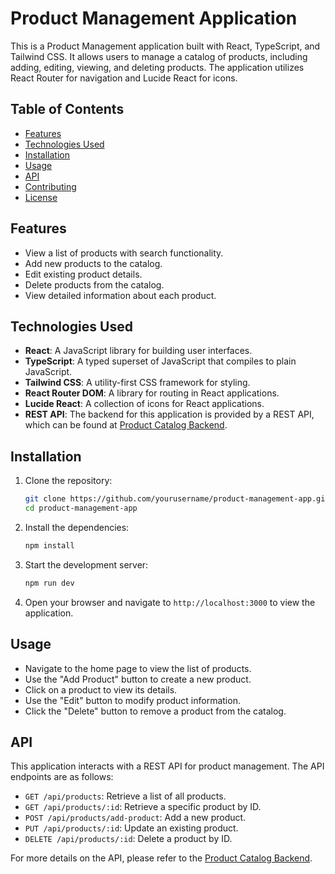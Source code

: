 # Product Management Application

This is a Product Management application built with React, TypeScript, and Tailwind CSS. It allows users to manage a catalog of products, including adding, editing, viewing, and deleting products. The application utilizes React Router for navigation and Lucide React for icons.

## Table of Contents

- [Features](#features)
- [Technologies Used](#technologies-used)
- [Installation](#installation)
- [Usage](#usage)
- [API](#api)
- [Contributing](#contributing)
- [License](#license)

## Features

- View a list of products with search functionality.
- Add new products to the catalog.
- Edit existing product details.
- Delete products from the catalog.
- View detailed information about each product.

## Technologies Used

- **React**: A JavaScript library for building user interfaces.
- **TypeScript**: A typed superset of JavaScript that compiles to plain JavaScript.
- **Tailwind CSS**: A utility-first CSS framework for styling.
- **React Router DOM**: A library for routing in React applications.
- **Lucide React**: A collection of icons for React applications.
- **REST API**: The backend for this application is provided by a REST API, which can be found at [Product Catalog Backend](https://github.com/schakibb/product-catalog-back-end).

## Installation

1. Clone the repository:

   ```bash
   git clone https://github.com/yourusername/product-management-app.git
   cd product-management-app
   ```

2. Install the dependencies:

   ```bash
   npm install
   ```

3. Start the development server:

   ```bash
   npm run dev
   ```

4. Open your browser and navigate to `http://localhost:3000` to view the application.

## Usage

- Navigate to the home page to view the list of products.
- Use the "Add Product" button to create a new product.
- Click on a product to view its details.
- Use the "Edit" button to modify product information.
- Click the "Delete" button to remove a product from the catalog.

## API

This application interacts with a REST API for product management. The API endpoints are as follows:

- `GET /api/products`: Retrieve a list of all products.
- `GET /api/products/:id`: Retrieve a specific product by ID.
- `POST /api/products/add-product`: Add a new product.
- `PUT /api/products/:id`: Update an existing product.
- `DELETE /api/products/:id`: Delete a product by ID.

For more details on the API, please refer to the [Product Catalog Backend](https://github.com/schakibb/product-catalog-back-end).
